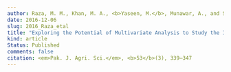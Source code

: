 ```yaml
---
author: Raza, M. M., Khan, M. A., <b>Yaseen, M.</b>, Munawar, A., and Sabir, Z.
date: 2016-12-06
slug: 2016_Raza_etal
title: "Exploring the Potential of Multivariate Analysis to Study the Impact of Cotton Leaf Curl Disease on Yield Traits"
kind: article
Status: Published
comments: false
citation: <em>Pak. J. Agri. Sci.</em>, <b>53</b>(3), 339–347
---
```

